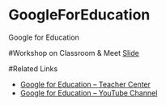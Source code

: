 # GoogleForEducation
Google for Education

#Workshop on Classroom & Meet [Slide]()

#Related Links
- [Google for Education – Teacher Center](https://teachercenter.withgoogle.com/first-day-trainings/welcome-to-google-hangouts-meet)
- [Google for Education – YouTube Channel](https://www.youtube.com/channel/UCt84aUC9OG6di8kSdKzEHTQ)
